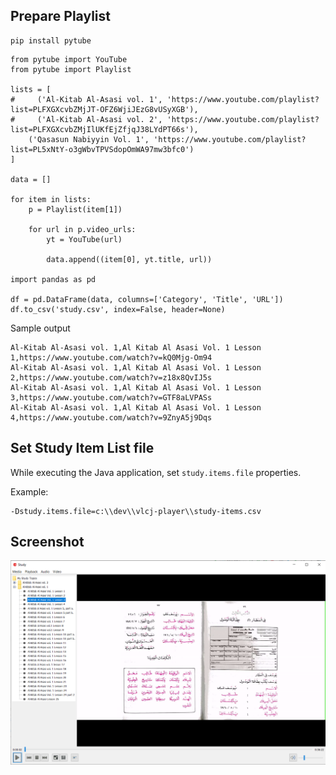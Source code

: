 Prepare Playlist
--------
```$bash
pip install pytube
```

```
from pytube import YouTube 
from pytube import Playlist

lists = [
#     ('Al-Kitab Al-Asasi vol. 1', 'https://www.youtube.com/playlist?list=PLFXGXcvbZMjJT-OFZ6WjiJEzG8vUSyXGB'),
#     ('Al-Kitab Al-Asasi vol. 2', 'https://www.youtube.com/playlist?list=PLFXGXcvbZMjIlUKfEjZfjqJ38LYdPT66s'),
    ('Qasasun Nabiyyin Vol. 1', 'https://www.youtube.com/playlist?list=PL5xNtY-o3gWbvTPVSdopOmWA97mw3bfc0')
]

data = []

for item in lists:
    p = Playlist(item[1])

    for url in p.video_urls:
        yt = YouTube(url)

        data.append((item[0], yt.title, url))
    
import pandas as pd

df = pd.DataFrame(data, columns=['Category', 'Title', 'URL'])
df.to_csv('study.csv', index=False, header=None)
```

Sample output
```
Al-Kitab Al-Asasi vol. 1,Al Kitab Al Asasi Vol. 1 Lesson 1,https://www.youtube.com/watch?v=kQ0Mjg-Om94
Al-Kitab Al-Asasi vol. 1,Al Kitab Al Asasi Vol. 1 Lesson 2,https://www.youtube.com/watch?v=z18x8QvIJ5s
Al-Kitab Al-Asasi vol. 1,Al Kitab Al Asasi Vol. 1 Lesson 3,https://www.youtube.com/watch?v=GTF8aLVPASs
Al-Kitab Al-Asasi vol. 1,Al Kitab Al Asasi Vol. 1 Lesson 4,https://www.youtube.com/watch?v=9ZnyA5j9Dqs
```


Set Study Item List file
----------
While executing the Java application, set `study.items.file` properties.

Example:
```
-Dstudy.items.file=c:\\dev\\vlcj-player\\study-items.csv
```

Screenshot
----------

![vlcj-player](https://github.com/hafizur-rahman/vlcj-player/raw/master/doc/study-using-vlcj-player.png "vlcj-player")
